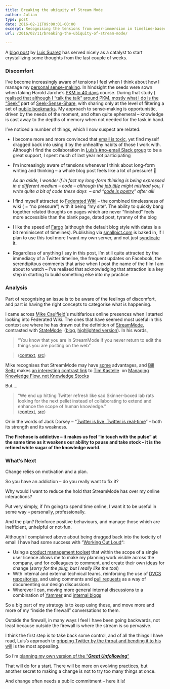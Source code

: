```yaml
---
title: Breaking the ubiquity of Stream Mode
author: Julian
type: post
date: 2016-02-11T09:00:01+00:00
excerpt: Recognising the tensions from over-immersion in timeline-based media, and taking some positive steps to improve sense-making....
url: /2016/02/11/breaking-the-ubiquity-of-stream-mode/

---
```

A <a href="http://www.elsua.net/2015/10/20/10th-year-blogiversary-the-unfinished-journey-of-blogging-and-why-it-matters/" target="_blank">blog post</a> by [Luis Suarez][1] has served nicely as a catalyst to start crystallizing some thoughts from the last couple of weeks.

### Discomfort

I&#8217;ve become increasingly aware of tensions I feel when I think about how I manage my [personal sense-making][2]. In hindsight the seeds were sown when taking Harold Jarche&#8217;s [PKM in 40 days][3] course. During that study [I realised that although I &#8220;talk the talk&#8221; around PKM, mostly what I do is the &#8220;Seek&#8221;][4] part of [Seek-Sense-Share][5], with sharing only at the level of filtering a set of [public bookmarks][6]. My approach to sense-making is opportunistic, driven by the needs of the moment, and often quite ephemeral &#8211; knowledge is cast away to the depths of memory when not needed for the task in hand.

I&#8217;ve noticed a number of things, which I now suspect are related:

  * I become more and more convinced that [email is toxic][7], yet find myself dragged back into using it by the unhealthy habits of those I work with. Although I find the collaboration in [Luis&#8217;s #no-email Slack group][8] to be a great support, I spent much of last year not participating
  * I&#8217;m increasingly aware of tensions whenever I think about long-form writing and thinking &#8211; a whole blog post feels like a lot of pressure! 🙂
  
    _As an aside, I wonder if in fact my long-form thinking is being expressed in a different medium &#8211; code &#8211; although the <a href="https://www.linkedin.com/in/julianelve" target="_blank">job title</a> might mislead you, I write quite a bit of code these days  &#8211; and &#8220;[code is poetry][9]&#8221; after all!_
  * I find myself attracted to <a href="https://www.synesthesia.co.uk/2016/02/02/federated-wiki/" target="_blank">Federated Wiki</a> &#8211; the combined timelessness of wiki ( = &#8220;no pressure&#8221;) with it being &#8220;my site&#8221;. The ability to quickly bang together related thoughts on pages which are never &#8220;finished&#8221; feels more accessible than the blank page, dated post, tyranny of the blog
  * I like the speed of <a href="http://fargo.io/" target="_blank">Fargo</a> (although the default blog style with dates is a bit reminiscent of timelines). Publishing via <a href="http://synesthesiaworknotes.smallpict.com/" target="_blank">smallpict.com</a> is baked in, if I plan to use this tool more I want my own server, and not just <a href="https://www.synesthesia.co.uk/worknotes/" target="_blank">syndicate</a> it.
  * Regardless of anything I say in this post, I&#8217;m still quite attracted by the immediacy of a Twitter timeline, the frequent updates on Facebook, the serendipitous comments that arise when I post the name of the film I am about to watch &#8211; I&#8217;ve realised that acknowledging that attraction is a key step in starting to build something else into my practice

### Analysis

Part of recognising an issue is to be aware of the feelings of discomfort, and part is having the right concepts to categorise what is happening.

I came across [Mike Caulfield][10]&#8216;s multifarious online presences when I started looking into Federated Wiki. The ones that have seemed most useful in this context are where he has drawn out the definition of [StreamMode][11], contrasted with [StateMode][12]  ([blog][13], [highlighted version][14]). In his words,

> &#8220;You know that you are in StreamMode if you never return to edit the things you are posting on the web&#8221;
  
> (<a href="https://diigo.com/08cquk" target="_blank">context</a>, <a href="http://hapgood.us/2014/10/14/what-iterative-writing-looks-like-and-why-its-important/" target="_blank">src</a>)

Mike recognises that StreamMode may have <span style="text-decoration: underline;">some</span> advantages, and <a href="http://webseitz.fluxent.com/wiki/BillSeitz" target="_blank">Bill Seitz</a> makes <a href="http://webseitz.fluxent.com/wiki/StreamMode" target="_blank">an interesting contrast link</a> to <a href="http://timkastelle.org/theblog/" target="_blank">Tim Kastelle</a>  on <a href="http://timkastelle.org/blog/2010/06/manage-knowledge-flow-not-knowledge-stocks-for-innovation-success/" target="_blank">Managing Knowledge Flow, not Knowledge Stocks</a>

But&#8230;.

<blockquote cite="http://hapgood.us/2014/10/14/what-iterative-writing-looks-like-and-why-its-important/">
  <p>
    &#8220;We end up hitting Twitter refresh like sad Skinner-boxed lab rats looking for the next pellet instead of collaborating to extend and enhance the scope of human knowledge.&#8221;<br /> (<a href="https://www.diigo.com/annotated/8b252682d99b01f74538d86013bf7847?annId=5dfacd98d217496a49282d0ee172170e">context</a>, <a href="http://hapgood.us/2014/10/14/what-iterative-writing-looks-like-and-why-its-important/" target="_blank">src</a>)
  </p>
</blockquote>

Or in the words of Jack Dorsey &#8211; &#8220;<a href="https://twitter.com/jack/status/696081671293001728" target="_blank">Twitter is live, Twitter is real-time</a>&#8221; &#8211; both its strength and its weakness.

**The Firehose is addictive &#8211; it makes us feel “in touch with the pulse” at the same time as it weakens our ability to pause and take stock &#8211; it is the refined white sugar of the knowledge world.**

### What&#8217;s Next

Change relies on motivation and a plan.

So you have an addiction &#8211; do you really want to fix it?

Why would I want to reduce the hold that StreamMode has over my online interactions?

Put very simply, if I&#8217;m going to spend time online, I want it to be useful in some way &#8211; personally, professionally.

And the plan? Reinforce positive behaviours, and manage those which are inefficient, unhelpful or not-fun.

Although I complained above about being dragged back into the toxicity of email I have had some success with &#8220;<a href="http://johnstepper.com/2014/01/04/the-5-elements-of-working-out-loud/" target="_blank">Working Out Loud</a>&#8220;:

  * Using a <a href="http://www.aha.io/" target="_blank">product management toolset</a> that within the scope of a single user licence allows me to make my planning work visible across the company, and for colleagues to comment, and create their own <a href="http://www.aha.io/product/features/ideas" target="_blank">ideas</a> for change (_sorry for the plug, but I really like the tool_)
  * With internal and external technical teams, reinforcing the use of <a href="https://bitbucket.org/" target="_blank">DVCS repositories</a>, and using comments and <a href="https://confluence.atlassian.com/bitbucket/work-with-pull-requests-223220593.html" target="_blank">pull requests</a> as a way of documenting our design discussions
  * Wherever I can, moving more general internal discussions to a combination of <a href="https://www.yammer.com" target="_blank">Yammer</a> and <a href="https://products.office.com/en-GB/sharepoint?legRedir=true&CorrelationId=effcfe6c-23dc-4bb4-8e9d-1b5929c32adb" target="_blank">internal blogs</a>

So a big part of my strategy is to keep using these, and move more and more of my &#8220;inside the firewall&#8221; conversations to them.

Outside the firewall, in many ways I feel I have been going backwards, not least because outside the firewall is where the stream is so pervasive.

I think the first step is to take back some control, and of all the things I have read, Luis&#8217;s approach to <a href="http://www.elsua.net/2015/09/23/is-twitter-where-connections-go-to-die-the-unfollowing-experiment" target="_blank">gripping Twitter by the throat and bending it to his will</a> is the most appealing.

So I&#8217;m <a href="https://www.synesthesia.co.uk/2016/02/11/gripping-twitter-gently-by-the-throat/" target="_blank">planning my own version of the &#8220;<strong><em>Great Unfollowing</em></strong>&#8220;</a>

That will do for a start. There will be more on evolving practices, but another secret to making a change is not to try too many things at once.

And change often needs a public commitment &#8211; here it is!

&nbsp;

 [1]: http://www.elsua.net/
 [2]: http://jarche.com/pkm/
 [3]: http://jarche.com/pkm-in-40-days
 [4]: https://www.synesthesia.co.uk/2015/04/13/pkm40-what-have-i-learned-so-far/
 [5]: http://jarche.com/2010/02/seek-sense-share/
 [6]: https://www.diigo.com/user/synesthesia
 [7]: https://www.synesthesia.co.uk/2015/02/27/email-makes-you-stupid-so-what-can-we-do-about-it/
 [8]: https://plus.google.com/+LuisSuarezElsua/posts/BB9GthyZLTS
 [9]: https://www.smashingmagazine.com/2010/05/the-poetics-of-coding/
 [10]: http://hapgood.us/
 [11]: https://www.diigo.com/user/synesthesia/StreamMode
 [12]: https://www.diigo.com/user/synesthesia/StateMode
 [13]: http://hapgood.us/2014/09/07/peak-streammode/
 [14]: https://diigo.com/08cqtq